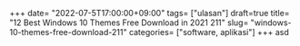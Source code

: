 +++
date= "2022-07-5T17:00:00+09:00"
tags= ["ulasan"]
draft=true
title= "12 Best Windows 10 Themes Free Download in 2021        211"
slug= "windows-10-themes-free-download-211"
categories= ["software, aplikasi"]
+++
asd

